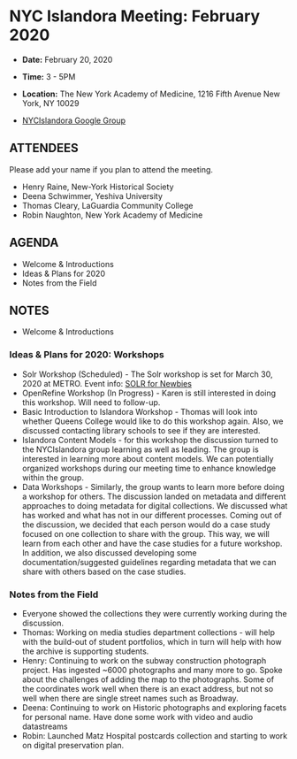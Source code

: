 # NYC Islandora Meeting: February 2020
* **Date:**  February 20, 2020
* **Time:** 3 - 5PM
* **Location:**  The New York Academy of Medicine, 1216 Fifth Avenue New York, NY 10029

* [NYCIslandora Google Group](https://groups.google.com/forum/#!forum/nycislandora)


## ATTENDEES
Please add your name if you plan to attend the meeting.

* Henry Raine, New-York Historical Society
* Deena Schwimmer, Yeshiva University
* Thomas Cleary, LaGuardia Community College
* Robin Naughton, New York Academy of Medicine

## AGENDA
* Welcome & Introductions
* Ideas & Plans for 2020
* Notes from the Field

## NOTES
* Welcome & Introductions

### Ideas & Plans for 2020: Workshops
* Solr Workshop (Scheduled) - The Solr workshop is set for March 30, 2020 at METRO. Event info: [SOLR for Newbies](https://www.eventbrite.com/e/solr-for-newbies-tickets-85879575121) 
* OpenRefine Workshop (In Progress)  - Karen is still interested in doing this workshop.  Will need to follow-up.
* Basic Introduction to Islandora Workshop - Thomas will look into whether Queens College would like to do this workshop again.  Also, we discussed contacting library schools to see if they are interested.
* Islandora Content Models - for this workshop the discussion turned to the NYCIslandora group learning as well as leading.  The group is interested in learning more about content models.  We can potentially organized workshops during our meeting time to enhance knowledge within the group. 
* Data Workshops - Similarly, the group wants to learn more before doing a workshop for others.  The discussion landed on metadata and different approaches to doing metadata for digital collections.  We discussed what has worked and what has not in our different processes.  Coming out of the discussion, we decided that each person would do a case study focused on one collection to share with the group.  This way, we will learn from each other and have the case studies for a future workshop.  In addition, we also discussed developing some documentation/suggested guidelines regarding metadata that we can share with others based on the case studies. 

### Notes from the Field
* Everyone showed the collections they were currently working during the discussion.
* Thomas: Working on media studies department collections - will help with the build-out of student portfolios, which in turn will help with how the archive is supporting students.
* Henry: Continuing to work on the subway construction photograph project. Has ingested ~6000 photographs and many more to go.  Spoke about the challenges of adding the map to the photographs.  Some of the coordinates work well when there is an exact address, but not so well when there are single street names such as Broadway.
* Deena: Continuing to work on Historic photographs and exploring facets for personal name.  Have done some work with video and audio datastreams
* Robin: Launched Matz Hospital postcards collection and starting to work on digital preservation plan. 

